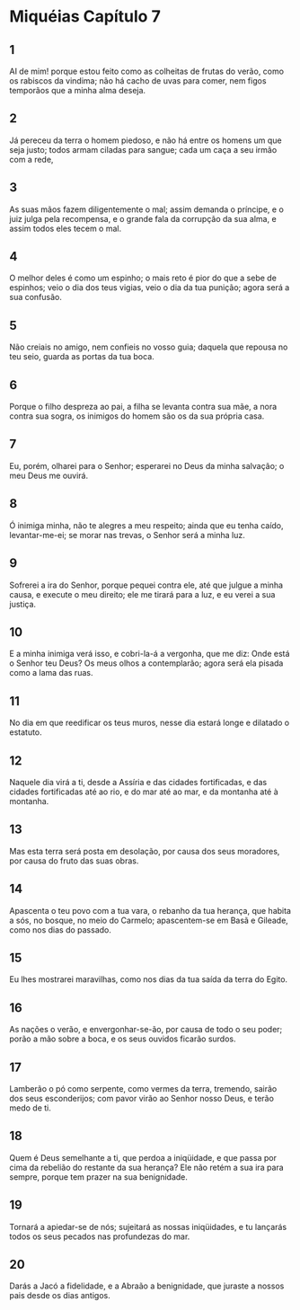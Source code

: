 # Miquéias Capítulo 7

## 1
AI de mim! porque estou feito como as colheitas de frutas do verão, como os rabiscos da vindima; não há cacho de uvas para comer, nem figos temporãos que a minha alma deseja.

## 2
Já pereceu da terra o homem piedoso, e não há entre os homens um que seja justo; todos armam ciladas para sangue; cada um caça a seu irmão com a rede,

## 3
As suas mãos fazem diligentemente o mal; assim demanda o príncipe, e o juiz julga pela recompensa, e o grande fala da corrupção da sua alma, e assim todos eles tecem o mal.

## 4
O melhor deles é como um espinho; o mais reto é pior do que a sebe de espinhos; veio o dia dos teus vigias, veio o dia da tua punição; agora será a sua confusão.

## 5
Não creiais no amigo, nem confieis no vosso guia; daquela que repousa no teu seio, guarda as portas da tua boca.

## 6
Porque o filho despreza ao pai, a filha se levanta contra sua mãe, a nora contra sua sogra, os inimigos do homem são os da sua própria casa.

## 7
Eu, porém, olharei para o Senhor; esperarei no Deus da minha salvação; o meu Deus me ouvirá.

## 8
Ó inimiga minha, não te alegres a meu respeito; ainda que eu tenha caído, levantar-me-ei; se morar nas trevas, o Senhor será a minha luz.

## 9
Sofrerei a ira do Senhor, porque pequei contra ele, até que julgue a minha causa, e execute o meu direito; ele me tirará para a luz, e eu verei a sua justiça.

## 10
E a minha inimiga verá isso, e cobri-la-á a vergonha, que me diz: Onde está o Senhor teu Deus? Os meus olhos a contemplarão; agora será ela pisada como a lama das ruas.

## 11
No dia em que reedificar os teus muros, nesse dia estará longe e dilatado o estatuto.

## 12
Naquele dia virá a ti, desde a Assíria e das cidades fortificadas, e das cidades fortificadas até ao rio, e do mar até ao mar, e da montanha até à montanha.

## 13
Mas esta terra será posta em desolação, por causa dos seus moradores, por causa do fruto das suas obras.

## 14
Apascenta o teu povo com a tua vara, o rebanho da tua herança, que habita a sós, no bosque, no meio do Carmelo; apascentem-se em Basã e Gileade, como nos dias do passado.

## 15
Eu lhes mostrarei maravilhas, como nos dias da tua saída da terra do Egito.

## 16
As nações o verão, e envergonhar-se-ão, por causa de todo o seu poder; porão a mão sobre a boca, e os seus ouvidos ficarão surdos.

## 17
Lamberão o pó como serpente, como vermes da terra, tremendo, sairão dos seus esconderijos; com pavor virão ao Senhor nosso Deus, e terão medo de ti.

## 18
Quem é Deus semelhante a ti, que perdoa a iniqüidade, e que passa por cima da rebelião do restante da sua herança? Ele não retém a sua ira para sempre, porque tem prazer na sua benignidade.

## 19
Tornará a apiedar-se de nós; sujeitará as nossas iniqüidades, e tu lançarás todos os seus pecados nas profundezas do mar.

## 20
Darás a Jacó a fidelidade, e a Abraão a benignidade, que juraste a nossos pais desde os dias antigos.


